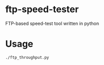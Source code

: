 ftp-speed-tester
================

FTP-based speed-test tool written in python

Usage
=====

`./ftp_throughput.py`
